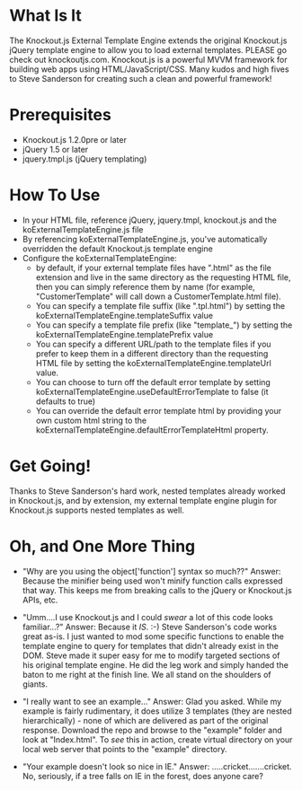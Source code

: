 # What Is It

The Knockout.js External Template Engine extends the original Knockout.js jQuery template engine to allow you to load external templates.
PLEASE go check out knockoutjs.com.  Knockout.js is a powerful MVVM framework for building web apps using HTML/JavaScript/CSS.
Many kudos and high fives to Steve Sanderson for creating such a clean and powerful framework!

# Prerequisites
* Knockout.js 1.2.0pre or later
* jQuery 1.5 or later
* jquery.tmpl.js (jQuery templating)

# How To Use

* In your HTML file, reference jQuery, jquery.tmpl, knockout.js and the koExternalTemplateEngine.js file
* By referencing koExternalTemplateEngine.js, you've automatically overridden the default Knockout.js template engine
* Configure the koExternalTemplateEngine:
    * by default, if your external template files have ".html" as the file extension and live in the same directory as the requesting HTML file, then you can simply reference them by name (for example, "CustomerTemplate" will call down a CustomerTemplate.html file).
    * You can specify a template file suffix (like ".tpl.html") by setting the koExternalTemplateEngine.templateSuffix value
    * You can specify a template file prefix (like "template_") by setting the koExternalTemplateEngine.templatePrefix value
    * You can specify a different URL/path to the template files if you prefer to keep them in a different directory than the requesting HTML file by setting the koExternalTemplateEngine.templateUrl value.
    * You can choose to turn off the default error template by setting koExternalTemplateEngine.useDefaultErrorTemplate to false (it defaults to true)
    * You can override the default error template html by providing your own custom html string to the koExternalTemplateEngine.defaultErrorTemplateHtml property.

# Get Going!
Thanks to Steve Sanderson's hard work, nested templates already worked in Knockout.js, and by extension, my external template engine plugin for Knockout.js supports nested templates as well.

# Oh, and One More Thing
* "Why are you using the object['function'] syntax so much??"
  Answer: Because the minifier being used won't minify function calls expressed that way.  This keeps me from breaking calls to the jQuery or Knockout.js APIs, etc.

* "Umm....I use Knockout.js and I could _swear_ a lot of this code looks familiar...?"
  Answer: Because it _IS_. :-)  Steve Sanderson's code works great as-is.  I just wanted to mod some specific functions to enable the template engine to query for templates
  that didn't already exist in the DOM.  Steve made it super easy for me to modify targeted sections of his original template engine.  He did the leg work and simply handed
  the baton to me right at the finish line.  We all stand on the shoulders of giants.

* "I really want to see an example..."
  Answer: Glad you asked.  While my example is fairly rudimentary, it does utilize 3 templates (they are nested hierarchically) - none of which are delivered as part of the original response.
  Download the repo and browse to the "example" folder and look at "Index.html".  To _see_ this in action, create virtual directory on your local web server that points to the "example" directory.

* "Your example doesn't look so nice in IE."
  Answer: .....cricket.......cricket.  No, seriously, if a tree falls on IE in the forest, does anyone care?